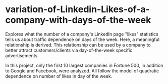 # variation-of-Linkedin-Likes-of-a-company-with-days-of-the-week
Explores what the number of a company's LinkedIn page "likes" statistics tells  us about traffic dependence on days of the week. Here, a meaningful relationship is derived. This relationship can be used by a company to better attract customers/clients via day-of-the-week specific advertisements.

In this project, only the first 10 largest companies in Fortune 500, in addition to Google and Facebook, were analyzed. All follow the model of quadratic dependence on number of likes in day of the week. 
